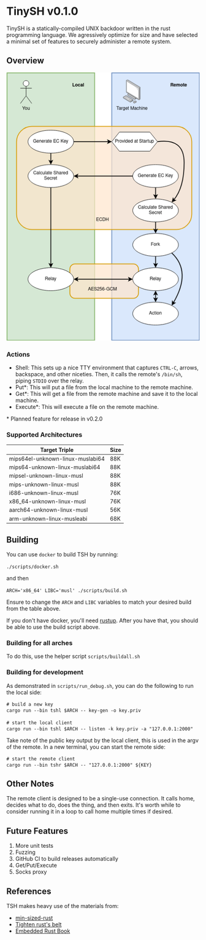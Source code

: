 # TinySH v0.1.0

TinySH is a statically-compiled UNIX backdoor written in the rust programming language.
We agressively optimize for size and have selected a minimal set of features 
to securely administer a remote system.

## Overview

![Control Flow Graph](/docs/images/control-flow.png)

### Actions

- Shell: This sets up a nice TTY environment that captures `CTRL-C`, arrows, backspace, and other niceties.
Then, it calls the remote's `/bin/sh`, piping `STDIO` over the relay.
- Put\*: This will put a file from the local machine to the remote machine.
- Get\*: This will get a file from the remote machine and save it to the local machine.
- Execute\*: This will execute a file on the remote machine.

\* Planned feature for release in v0.2.0

### Supported Architectures

| Target Triple                     | Size      |
| --------------------------------- | --------- |
| mips64el-unknown-linux-muslabi64  | 88K       |
| mips64-unknown-linux-muslabi64    | 88K       |
| mipsel-unknown-linux-musl         | 88K       |
| mips-unknown-linux-musl           | 88K       |
| i686-unknown-linux-musl           | 76K       |
| x86\_64-unknown-linux-musl        | 76K       |
| aarch64-unknown-linux-musl        | 56K       |
| arm-unknown-linux-musleabi        | 68K       |

## Building

You can use `docker` to build TSH by running: 

`./scripts/docker.sh`

and then

`ARCH='x86_64' LIBC='musl' ./scripts/build.sh`

Ensure to change the `ARCH` and `LIBC` variables to match your desired build from the table above.

If you don't have docker, you'll need [rustup](https://rustup.rs/). 
After you have that, you should be able to use the build script above.

### Building for all arches

To do this, use the helper script `scripts/buildall.sh`

### Building for development

As demonstrated in `scripts/run_debug.sh`, you can do the following to run the local side:

```
# build a new key
cargo run --bin tshl $ARCH -- key-gen -o key.priv

# start the local client
cargo run --bin tshl $ARCH -- listen -k key.priv -a "127.0.0.1:2000"
```

Take note of the public key output by the local client, this is used in the argv of the remote.
In a new terminal, you can start the remote side:

```
# start the remote client
cargo run --bin tshr $ARCH -- "127.0.0.1:2000" ${KEY}
```

## Other Notes

The remote client is designed to be a single-use connection. 
It calls home, decides what to do, does the thing, and then exits.
It's worth while to consider running it in a loop to call home multiple times if desired.

## Future Features

1. More unit tests
1. Fuzzing
1. GitHub CI to build releases automatically
1. Get/Put/Execute
1. Socks proxy

## References

TSH makes heavy use of the materials from:
- [min-sized-rust](https://github.com/johnthagen/min-sized-rust)
- [Tighten rust's belt](https://dl.acm.org/doi/abs/10.1145/3519941.3535075)
- [Embedded Rust Book](https://docs.rust-embedded.org/book/)
